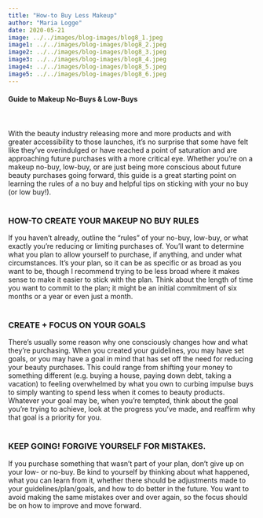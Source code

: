 ```yaml
---
title: "How-to Buy Less Makeup"
author: "Maria Logge"
date: 2020-05-21
image: ../../images/blog-images/blog8_1.jpeg
image1: ../../images/blog-images/blog8_2.jpeg
image2: ../../images/blog-images/blog8_3.jpeg
image3: ../../images/blog-images/blog8_4.jpeg
image4: ../../images/blog-images/blog8_5.jpeg
image5: ../../images/blog-images/blog8_6.jpeg
---
```

#### Guide to Makeup No-Buys & Low-Buys
<br></br>
With the beauty industry releasing more and more products and with greater accessibility to those launches, it’s no surprise that some have felt like they’ve overindulged or have reached a point of saturation and are approaching future purchases with a more critical eye.  Whether you’re on a makeup no-buy, low-buy, or are just being more conscious about future beauty purchases going forward, this guide is a great starting point on learning the rules of a no buy and helpful tips on sticking with your no buy (or low buy!).
<br></br>

### HOW-TO CREATE YOUR MAKEUP NO BUY RULES
If you haven’t already, outline the “rules” of your no-buy, low-buy, or what exactly you’re reducing or limiting purchases of. You’ll want to determine what you plan to allow yourself to purchase, if anything, and under what circumstances. It’s your plan, so it can be as specific or as broad as you want to be, though I recommend trying to be less broad where it makes sense to make it easier to stick with the plan. Think about the length of time you want to commit to the plan; it might be an initial commitment of six months or a year or even just a month.
<br></br>

### CREATE + FOCUS ON YOUR GOALS
There’s usually some reason why one consciously changes how and what they’re purchasing. When you created your guidelines, you may have set goals, or you may have a goal in mind that has set off the need for reducing your beauty purchases. This could range from shifting your money to something different (e.g. buying a house, paying down debt, taking a vacation) to feeling overwhelmed by what you own to curbing impulse buys to simply wanting to spend less when it comes to beauty products. Whatever your goal may be, when you’re tempted, think about the goal you’re trying to achieve, look at the progress you’ve made, and reaffirm why that goal is a priority for you.
<br></br>

### KEEP GOING! FORGIVE YOURSELF FOR MISTAKES.
If you purchase something that wasn’t part of your plan, don’t give up on your low- or no-buy. Be kind to yourself by thinking about what happened, what you can learn from it, whether there should be adjustments made to your guidelines/plan/goals, and how to do better in the future. You want to avoid making the same mistakes over and over again, so the focus should be on how to improve and move forward.